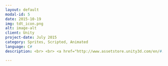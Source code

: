 ```yaml
---
layout: default
modal-id: 5
date: 2015-10-19
img: tdt_icon.png
alt: image-alt
client: Unity
project-date: July 2015
category: Sprites, Scripted, Animated 
language: C# 
description: <br> <br> <a href="http://www.assetstore.unity3d.com/en/#!/content/39199"> Unity Store </a> <strong> Fully animated and scripted and ready to use in your projects. </strong> <br> <br> 5 different turrets included.

---
```

